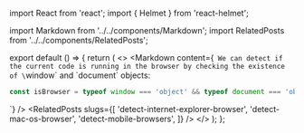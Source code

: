 import React from 'react';
import { Helmet } from 'react-helmet';

import Markdown from '../../components/Markdown';
import RelatedPosts from '../../components/RelatedPosts';

export default () => {
    return (
<>
<Helmet>
    <meta name='keywords' content='check code run browser, detect browser' />
</Helmet>
<Markdown
    content={`
We can detect if the current code is running in the browser by checking the existence of \`window\` and \`document\` objects:

~~~ javascript
const isBrowser = typeof window === 'object' && typeof document === 'object';
~~~
`}
/>
<RelatedPosts
    slugs={[
        'detect-internet-explorer-browser',
        'detect-mac-os-browser',
        'detect-mobile-browsers',
    ]}
/>
</>
    );
};
